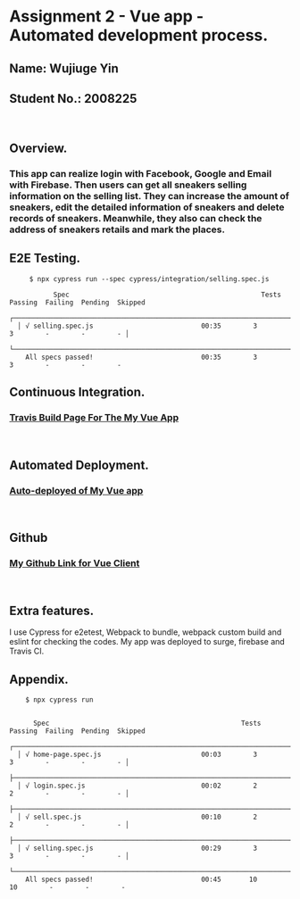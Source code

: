 # Assignment 2 - Vue app - Automated development process.

## Name: Wujiuge Yin  ##
## Student No.: 2008225 ##
<br>

## Overview.
### This app can realize login with Facebook, Google and Email with Firebase. Then users can get all sneakers selling information on the selling list. They can increase the amount of sneakers, edit the detailed information of sneakers and delete records of sneakers. Meanwhile, they also can check the address of sneakers retails and mark the places.

## E2E Testing.
```
     $ npx cypress run --spec cypress/integration/selling.spec.js

           Spec                                                Tests  Passing  Failing  Pending  Skipped
  ┌────────────────────────────────────────────────────────────────────────────────────────────────┐
  │ √ selling.spec.js                           00:35        3        3        -        -        - │
  └────────────────────────────────────────────────────────────────────────────────────────────────┘
    All specs passed!                           00:35        3        3        -        -        -

```

## Continuous Integration.
### [Travis Build Page For The My Vue App](https://travis-ci.org/a600233/VeninesneakerVueTest)
<br>

## Automated Deployment.
### [Auto-deployed of My Vue app](http://venine.surge.sh/)
<br>

## Github

### [My Github Link for Vue Client](https://github.com/a600233/VeninesneakerVueTest)
<br>

## Extra features.
I use Cypress for e2etest, Webpack to bundle, webpack custom build and eslint for checking the codes. My app was deployed to surge, firebase and Travis CI.

## Appendix.
```
    $ npx cypress run


      Spec                                                Tests  Passing  Failing  Pending  Skipped
  ┌────────────────────────────────────────────────────────────────────────────────────────────────┐
  │ √ home-page.spec.js                         00:03        3        3        -        -        - │
  ├────────────────────────────────────────────────────────────────────────────────────────────────┤
  │ √ login.spec.js                             00:02        2        2        -        -        - │
  ├────────────────────────────────────────────────────────────────────────────────────────────────┤
  │ √ sell.spec.js                              00:10        2        2        -        -        - │
  ├────────────────────────────────────────────────────────────────────────────────────────────────┤
  │ √ selling.spec.js                           00:29        3        3        -        -        - │
  └────────────────────────────────────────────────────────────────────────────────────────────────┘
    All specs passed!                           00:45       10       10        -        -        -
```
